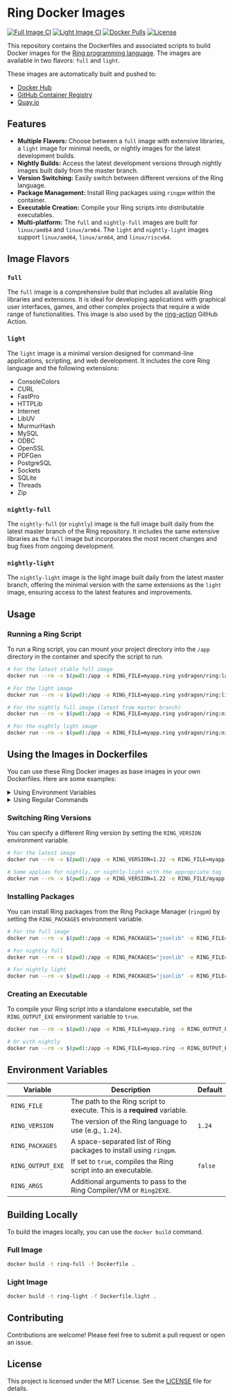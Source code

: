 # Ring Docker Images

[![Full Image CI](https://img.shields.io/github/actions/workflow/status/ysdragon/ring-docker/main.yml?label=Full%20Image%20CI&logo=github)](https://github.com/ysdragon/ring-docker/actions/workflows/main.yml)
[![Light Image CI](https://img.shields.io/github/actions/workflow/status/ysdragon/ring-docker/main.yml?label=Light%20Image%20CI&logo=github)](https://github.com/ysdragon/ring-docker/actions/workflows/main.yml)
[![Docker Pulls](https://img.shields.io/docker/pulls/ysdragon/ring?logo=docker)](https://hub.docker.com/r/ysdragon/ring)
[![License](https://img.shields.io/github/license/ysdragon/ring-docker.svg)](https://github.com/ysdragon/ring-docker/blob/main/LICENSE)

This repository contains the Dockerfiles and associated scripts to build Docker images for the [Ring programming language](https://ring-lang.github.io/). The images are available in two flavors: `full` and `light`.

These images are automatically built and pushed to:

*   [Docker Hub](https://hub.docker.com/r/ysdragon/ring)
*   [GitHub Container Registry](https://github.com/users/ysdragon/packages/container/package/ring)
*   [Quay.io](https://quay.io/repository/ydrag0n/ring)

## Features

*   **Multiple Flavors:** Choose between a `full` image with extensive libraries, a `light` image for minimal needs, or nightly images for the latest development builds.
*   **Nightly Builds:** Access the latest development versions through nightly images built daily from the master branch.
*   **Version Switching:** Easily switch between different versions of the Ring language.
*   **Package Management:** Install Ring packages using `ringpm` within the container.
*   **Executable Creation:** Compile your Ring scripts into distributable executables.
*   **Multi-platform:** The `full` and `nightly-full` images are built for `linux/amd64` and `linux/arm64`. The `light` and `nightly-light` images support `linux/amd64`, `linux/arm64`, and `linux/riscv64`.

## Image Flavors

### `full`

The `full` image is a comprehensive build that includes all available Ring libraries and extensions. It is ideal for developing applications with graphical user interfaces, games, and other complex projects that require a wide range of functionalities. This image is also used by the [ring-action](https://github.com/ysdragon/ring-action) GitHub Action.

### `light`

The `light` image is a minimal version designed for command-line applications, scripting, and web development. It includes the core Ring language and the following extensions:

*   ConsoleColors
*   CURL
*   FastPro
*   HTTPLib
*   Internet
*   LibUV
*   MurmurHash
*   MySQL
*   ODBC
*   OpenSSL
*   PDFGen
*   PostgreSQL
*   Sockets
*   SQLite
*   Threads
*   Zip

### `nightly-full`

The `nightly-full` (or `nightly`) image is the full image built daily from the latest master branch of the Ring repository. It includes the same extensive libraries as the `full` image but incorporates the most recent changes and bug fixes from ongoing development.

### `nightly-light`

The `nightly-light` image is the light image built daily from the latest master branch, offering the minimal version with the same extensions as the `light` image, ensuring access to the latest features and improvements.

## Usage

### Running a Ring Script

To run a Ring script, you can mount your project directory into the `/app` directory in the container and specify the script to run.

```bash
# For the latest stable full image
docker run --rm -v $(pwd):/app -e RING_FILE=myapp.ring ysdragon/ring:latest

# For the light image
docker run --rm -v $(pwd):/app -e RING_FILE=myapp.ring ysdragon/ring:light

# For the nightly full image (latest from master branch)
docker run --rm -v $(pwd):/app -e RING_FILE=myapp.ring ysdragon/ring:nightly

# For the nightly light image
docker run --rm -v $(pwd):/app -e RING_FILE=myapp.ring ysdragon/ring:nightly-light
```

## Using the Images in Dockerfiles

You can use these Ring Docker images as base images in your own Dockerfiles. Here are some examples:

<details>
<summary>Using Environment Variables</summary>

#### Example

```dockerfile
FROM ysdragon/ring:latest

# Copy your Ring application
COPY . /app

# Set the working directory
WORKDIR /app

# Install packages using environment variable (handled by entrypoint)
ENV RING_PACKAGES="jsonlib"

# Specify the Ring script to run
ENV RING_FILE=myapp.ring
```

</details>

<details>
<summary>Using Regular Commands</summary>

#### Example

```dockerfile
FROM ysdragon/ring:latest

# Copy your Ring application
COPY . /app

# Set the working directory
WORKDIR /app

# Install packages (optional)
RUN ringpm install jsonlib

# Specify the Ring script to run
CMD ["ring", "myapp.ring"]
```

</details>

### Switching Ring Versions

You can specify a different Ring version by setting the `RING_VERSION` environment variable.

```bash
# For the latest image
docker run --rm -v $(pwd):/app -e RING_VERSION=1.22 -e RING_FILE=myapp.ring ysdragon/ring:latest

# Same applies for nightly, or nightly-light with the appropriate tag
docker run --rm -v $(pwd):/app -e RING_VERSION=1.22 -e RING_FILE/myapp.ring ysdragon/ring:light
```

### Installing Packages

You can install Ring packages from the Ring Package Manager (`ringpm`) by setting the `RING_PACKAGES` environment variable.

```bash
# For the full image
docker run --rm -v $(pwd):/app -e RING_PACKAGES="jsonlib" -e RING_FILE=myapp.ring ysdragon/ring:latest

# For nightly full
docker run --rm -v $(pwd):/app -e RING_PACKAGES="jsonlib" -e RING_FILE=myapp.ring ysdragon/ring:nightly

# For nightly light
docker run --rm -v $(pwd):/app -e RING_PACKAGES="jsonlib" -e RING_FILE=myapp.ring ysdragon/ring:nightly-light
```

### Creating an Executable

To compile your Ring script into a standalone executable, set the `RING_OUTPUT_EXE` environment variable to `true`.

```bash
docker run --rm -v $(pwd):/app -e RING_FILE=myapp.ring -e RING_OUTPUT_EXE=true ysdragon/ring:latest

# Or with nightly
docker run --rm -v $(pwd):/app -e RING_FILE=myapp.ring -e RING_OUTPUT_EXE=true ysdragon/ring:nightly
```

## Environment Variables

| Variable          | Description                                                                                             | Default |
| ----------------- | ------------------------------------------------------------------------------------------------------- | ------- |
| `RING_FILE`       | The path to the Ring script to execute. This is a **required** variable.                                  |         |
| `RING_VERSION`    | The version of the Ring language to use (e.g., `1.24`).                                                   | `1.24`  |
| `RING_PACKAGES`   | A space-separated list of Ring packages to install using `ringpm`.                                        |         |
| `RING_OUTPUT_EXE` | If set to `true`, compiles the Ring script into an executable.                                            | `false` |
| `RING_ARGS`       | Additional arguments to pass to the Ring Compiler/VM or `Ring2EXE`.                                       |         |

## Building Locally

To build the images locally, you can use the `docker build` command.

### Full Image

```bash
docker build -t ring-full -f Dockerfile .
```

### Light Image

```bash
docker build -t ring-light -f Dockerfile.light .
```

## Contributing

Contributions are welcome! Please feel free to submit a pull request or open an issue.

## License

This project is licensed under the MIT License. See the [LICENSE](LICENSE) file for details.
